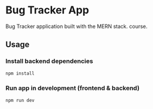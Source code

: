 # Bug Tracker App

Bug Tracker application built with the MERN stack. course.

## Usage

### Install backend dependencies

```bash
npm install
```

### Run app in development (frontend & backend)

```bash
npm run dev
```
